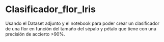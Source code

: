 # Clasificador_flor_Iris

Usando el Dataset adjunto y el notebook para poder crear un clasificador de una flor en función del tamaño del sépalo y pétalo que tiene con una precisión de accierto >90%.
